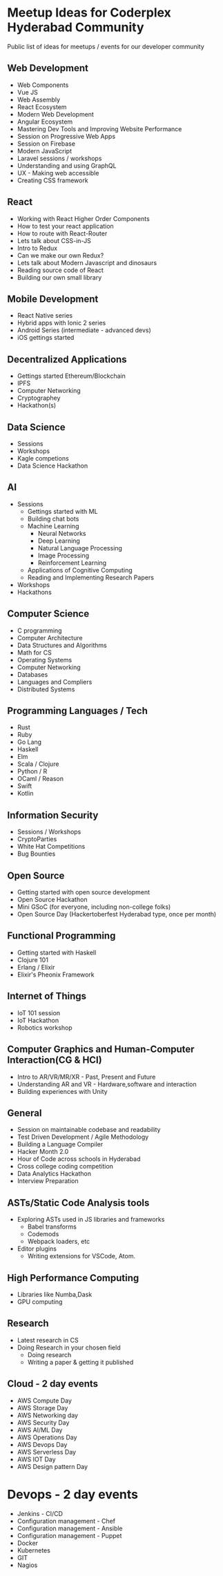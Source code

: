 # Meetup Ideas for Coderplex Hyderabad Community 

Public list of ideas for meetups / events for our developer community

## Web Development
- Web Components
- Vue JS
- Web Assembly
- React Ecosystem
- Modern Web Development
- Angular Ecosystem
- Mastering Dev Tools and Improving Website Performance
- Session on Progressive Web Apps
- Session on Firebase
- Modern JavaScript
- Laravel sessions / workshops
- Understanding and using GraphQL
- UX - Making web accessible
- Creating CSS framework

## React 
- Working with React Higher Order Components
- How to test your react application
- How to route with React-Router
- Lets talk about CSS-in-JS
- Intro to Redux
- Can we make our own Redux?
- Lets talk about Modern Javascript and dinosaurs
- Reading source code of React
- Building our own small library


## Mobile Development
- React Native series
- Hybrid apps with Ionic 2 series
- Android Series (intermediate - advanced devs)
- iOS gettings started

## Decentralized Applications
- Gettings started Ethereum/Blockchain
- IPFS
- Computer Networking
- Cryptographey
- Hackathon(s)

## Data Science 
- Sessions
- Workshops 
- Kagle competions
- Data Science Hackathon

## AI 
- Sessions 
	- Gettings started with ML
	- Building chat bots
	- Machine Learning 
	    - Neural Networks
	    - Deep Learning
	    - Natural Language Processing 
	    - Image Processing
	    - Reinforcement Learning
	- Applications of Cognitive Computing
	- Reading and Implementing Research Papers
- Workshops
- Hackathons

## Computer Science 
- C programming
- Computer Architecture
- Data Structures and Algorithms
- Math for CS
- Operating Systems
- Computer Networking
- Databases
- Languages and Compliers 
- Distributed Systems

## Programming Languages / Tech
- Rust
- Ruby
- Go Lang
- Haskell
- Elm
- Scala / Clojure
- Python / R
- OCaml / Reason
- Swift
- Kotlin

## Information Security
- Sessions / Workshops
- CryptoParties
- White Hat Competitions
- Bug Bounties

## Open Source
- Getting started with open source development 
- Open Source Hackathon 
- Mini GSoC (for everyone, including non-college folks)
- Open Source Day (Hackertoberfest Hyderabad type, once per month)

## Functional Programming 
- Getting started with Haskell
- Clojure 101
- Erlang / Elixir
- Elixir's Pheonix Framework
 
## Internet of Things
- IoT 101 session
- IoT Hackathon
- Robotics workshop

## Computer Graphics and Human-Computer Interaction(CG & HCI)
- Intro to AR/VR/MR/XR - Past, Present and Future
- Understanding AR and VR - Hardware,software and interaction
- Building experiences with Unity

## General
- Session on maintainable codebase and readability 
- Test Driven Development / Agile Methodology
- Building a Language Compiler
- Hacker Month 2.0
- Hour of Code across schools in Hyderabad
- Cross college coding competition 
- Data Analytics Hackathon
- Interview Preparation 


## ASTs/Static Code Analysis tools
- Exploring ASTs used in JS libraries and frameworks
  - Babel transforms
  - Codemods
  - Webpack loaders, etc
- Editor plugins
  - Writing extensions for VSCode, Atom.

## High Performance Computing
- Libraries like Numba,Dask
- GPU computing


## Research

- Latest research in CS
- Doing Research in your chosen field
  - Doing research
  - Writing a paper & getting it published
  
 ## Cloud - 2 day events
- AWS Compute Day
- AWS Storage Day
- AWS Networking day
- AWS Security Day
- AWS AI/ML Day
- AWS Operations Day
- AWS Devops Day
- AWS Serverless Day
- AWS IOT Day
- AWS Design pattern Day

# Devops - 2 day events
- Jenkins - CI/CD
- Configuration management - Chef
- Configuration management - Ansible
- Configuration management - Puppet
- Docker
- Kubernetes
- GIT
- Nagios
